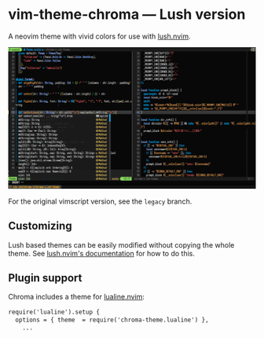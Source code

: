 # vim-theme-chroma — Lush version

A neovim theme with vivid colors for use with [lush.nvim](https://github.com/rktjmp/lush.nvim).

![](screenshot.png)

For the original vimscript version, see the `legacy` branch.

## Customizing

Lush based themes can be easily modified without copying the whole theme.
See [lush.nvim's documentation](https://github.com/rktjmp/lush.nvim/blob/main/EXTEND.md#configuring-a-colorscheme-as-an-end-user) for how to do this.

## Plugin support

Chroma includes a theme for [lualine.nvim](https://github.com/nvim-lualine/lualine.nvim):

```
require('lualine').setup {
  options = { theme  = require('chroma-theme.lualine') },
	...
```
